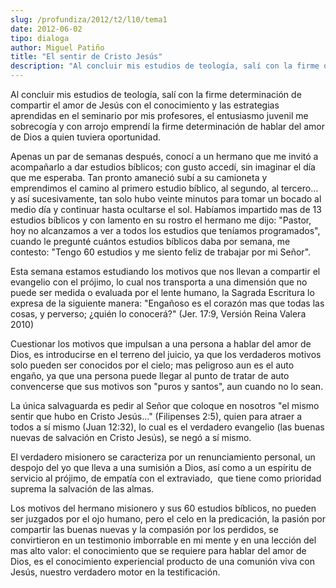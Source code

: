 ```yaml
---
slug: /profundiza/2012/t2/l10/tema1
date: 2012-06-02
tipo: dialoga
author: Miguel Patiño
title: "El sentir de Cristo Jesús"
description: "Al concluir mis estudios de teología, salí con la firme determinación de  compartir el amor de Jesús con el conocimiento y las estrategias aprendidas en  el seminario por mis profesores, el entusiasmo juvenil me sobrecogía y con  arrojo emprendí la firme determinación de habla..."
---
```


Al concluir mis estudios de teología, salí con la firme determinación de compartir el amor de Jesús con el conocimiento y las estrategias aprendidas en el seminario por mis profesores, el entusiasmo juvenil me sobrecogía y con arrojo emprendí la firme determinación de hablar del amor de Dios a quien tuviera oportunidad.

Apenas un par de semanas después, conocí a un hermano que me invitó a acompañarlo a dar estudios bíblicos; con gusto accedí, sin imaginar el día que me esperaba. Tan pronto amaneció subí a su camioneta y emprendimos el camino al primero estudio bíblico, al segundo, al tercero… y así sucesivamente, tan solo hubo veinte minutos para tomar un bocado al medio día y continuar hasta ocultarse el sol. Habíamos impartido mas de 13 estudios bíblicos y con lamento en su rostro el hermano me dijo: "Pastor, hoy no alcanzamos a ver a todos los estudios que teníamos programados", cuando le pregunté cuántos estudios bíblicos daba por semana, me contesto: "Tengo 60 estudios y me siento feliz de trabajar por mi Señor".

Esta semana estamos estudiando los motivos que nos llevan a compartir el evangelio con el prójimo, lo cual nos transporta a una dimensión que no puede ser medida o evaluada por el lente humano, la Sagrada Escritura lo expresa de la siguiente manera: "Engañoso es el corazón mas que todas las cosas, y perverso; ¿quién lo conocerá?" (Jer. 17:9, Versión Reina Valera 2010)

Cuestionar los motivos que impulsan a una persona a hablar del amor de Dios, es introducirse en el terreno del juicio, ya que los verdaderos motivos solo pueden ser conocidos por el cielo; mas peligroso aun es el auto engaño, ya que una persona puede llegar al punto de tratar de auto convencerse que sus motivos son "puros y santos", aun cuando no lo sean.

La única salvaguarda es pedir al Señor que coloque en nosotros "el mismo sentir que hubo en Cristo Jesús…" (Filipenses 2:5), quien para atraer a todos a sí mismo (Juan 12:32), lo cual es el verdadero evangelio (las buenas nuevas de salvación en Cristo Jesús), se negó a sí mismo.

El verdadero misionero se caracteriza por un renunciamiento personal, un despojo del yo que lleva a una sumisión a Dios, así como a un espíritu de servicio al prójimo, de empatía con el extraviado,  que tiene como prioridad suprema la salvación de las almas.

Los motivos del hermano misionero y sus 60 estudios bíblicos, no pueden ser juzgados por el ojo humano, pero el celo en la predicación, la pasión por compartir las buenas nuevas y la compasión por los perdidos, se convirtieron en un testimonio imborrable en mi mente y en una lección del mas alto valor: el conocimiento que se requiere para hablar del amor de Dios, es el conocimiento experiencial producto de una comunión viva con Jesús, nuestro verdadero motor en la testificación.
